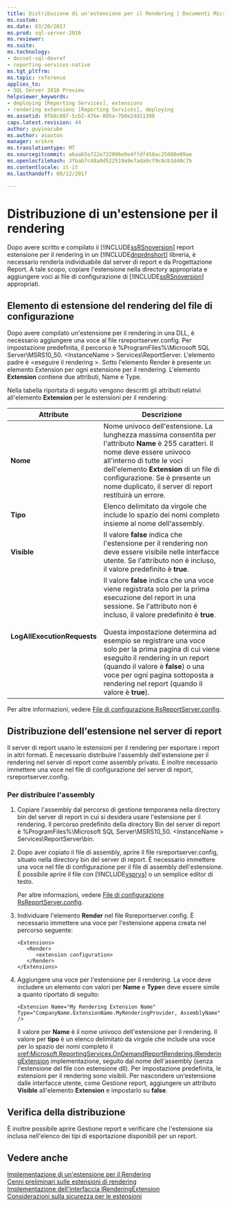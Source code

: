 ```yaml
---
title: Distribuzione di un'estensione per il Rendering | Documenti Microsoft
ms.custom: 
ms.date: 03/20/2017
ms.prod: sql-server-2016
ms.reviewer: 
ms.suite: 
ms.technology:
- docset-sql-devref
- reporting-services-native
ms.tgt_pltfrm: 
ms.topic: reference
applies_to:
- SQL Server 2016 Preview
helpviewer_keywords:
- deploying [Reporting Services], extensions
- rendering extensions [Reporting Services], deploying
ms.assetid: 9fb8c887-5cb2-476e-895a-7b0e2dd11398
caps.latest.revision: 44
author: guyinacube
ms.author: asaxton
manager: erikre
ms.translationtype: MT
ms.sourcegitcommit: a6aab5e722e732096e9e4ffdf458ac25088e09ae
ms.openlocfilehash: 3fbab7c48a0d522519a9e7ada9cf9c8cb1d40c7b
ms.contentlocale: it-it
ms.lasthandoff: 08/12/2017

---
```

# <a name="deploying-a-rendering-extension"></a>Distribuzione di un'estensione per il rendering
  Dopo avere scritto e compilato il [!INCLUDE[ssRSnoversion](../../../includes/ssrsnoversion-md.md)] report estensione per il rendering in un [!INCLUDE[dnprdnshort](../../../includes/dnprdnshort-md.md)] libreria, è necessario renderla individuabile dal server di report e da Progettazione Report. A tale scopo, copiare l'estensione nella directory appropriata e aggiungere voci ai file di configurazione di [!INCLUDE[ssRSnoversion](../../../includes/ssrsnoversion-md.md)] appropriati.  
  
## <a name="configuration-file-rendering-extension-element"></a>Elemento di estensione del rendering del file di configurazione  
 Dopo avere compilato un'estensione per il rendering in una DLL, è necessario aggiungere una voce al file rsreportserver.config. Per impostazione predefinita, il percorso è %ProgramFiles%\Microsoft SQL Server\MSRS10_50. \<InstanceName > Services\ReportServer. L'elemento padre è \<eseguire il rendering >. Sotto l'elemento Render è presente un elemento Extension per ogni estensione per il rendering. L'elemento **Extension** contiene due attributi, Name e Type.  
  
 Nella tabella riportata di seguito vengono descritti gli attributi relativi all'elemento **Extension** per le estensioni per il rendering:  
  
|Attribute|Descrizione|  
|---------------|-----------------|  
|**Nome**|Nome univoco dell'estensione. La lunghezza massima consentita per l'attributo **Name** è 255 caratteri. Il nome deve essere univoco all'interno di tutte le voci dell'elemento **Extension** di un file di configurazione. Se è presente un nome duplicato, il server di report restituirà un errore.|  
|**Tipo**|Elenco delimitato da virgole che include lo spazio dei nomi completo insieme al nome dell'assembly.|  
|**Visible**|Il valore **false** indica che l'estensione per il rendering non deve essere visibile nelle interfacce utente. Se l'attributo non è incluso, il valore predefinito è **true**.|  
|**LogAllExecutionRequests**|Il valore **false** indica che una voce viene registrata solo per la prima esecuzione del report in una sessione. Se l'attributo non è incluso, il valore predefinito è **true**.<br /><br /> Questa impostazione determina ad esempio se registrare una voce solo per la prima pagina di cui viene eseguito il rendering in un report (quando il valore è **false**) o una voce per ogni pagina sottoposta a rendering nel report (quando il valore è **true**).|  
  
 Per altre informazioni, vedere [File di configurazione RsReportServer.config](../../../reporting-services/report-server/rsreportserver-config-configuration-file.md).  
  
## <a name="deploying-the-extension-to-the-report-server"></a>Distribuzione dell'estensione nel server di report  
 Il server di report usano le estensioni per il rendering per esportare i report in altri formati. È necessario distribuire l'assembly dell'estensione per il rendering nel server di report come assembly privato. È inoltre necessario immettere una voce nel file di configurazione del server di report, rsreportserver.config.  
  
### <a name="to-deploy-the-assembly"></a>Per distribuire l'assembly  
  
1.  Copiare l'assembly dal percorso di gestione temporanea nella directory bin del server di report in cui si desidera usare l'estensione per il rendering. Il percorso predefinito della directory Bin del server di report è %ProgramFiles%\Microsoft SQL Server\MSRS10_50. \<InstanceName > Services\ReportServer\bin.  
  
2.  Dopo aver copiato il file di assembly, aprire il file rsreportserver.config, situato nella directory bin del server di report. È necessario immettere una voce nel file di configurazione per il file di assembly dell'estensione. È possibile aprire il file con [!INCLUDE[vsprvs](../../../includes/vsprvs-md.md)] o un semplice editor di testo.  
  
     Per altre informazioni, vedere [File di configurazione RsReportServer.config](../../../reporting-services/report-server/rsreportserver-config-configuration-file.md).  
  
3.  Individuare l'elemento **Render** nel file Rsreportserver.config. È necessario immettere una voce per l'estensione appena creata nel percorso seguente:  
  
    ```  
    <Extensions>  
       <Render>  
          <extension configuration>  
       </Render>  
    </Extensions>  
    ```  
  
4.  Aggiungere una voce per l'estensione per il rendering. La voce deve includere un elemento con valori per **Name** e **Type**e deve essere simile a quanto riportato di seguito:  
  
    ```  
    <Extension Name="My Rendering Extension Name" Type="CompanyName.ExtensionName.MyRenderingProvider, AssemblyName" />  
    ```  
  
     Il valore per **Name** è il nome univoco dell'estensione per il rendering. Il valore per **tipo** è un elenco delimitato da virgole che include una voce per lo spazio dei nomi completo il <xref:Microsoft.ReportingServices.OnDemandReportRendering.IRenderingExtension> implementazione, seguito dal nome dell'assembly (senza l'estensione del file con estensione dll). Per impostazione predefinita, le estensioni per il rendering sono visibili. Per nascondere un'estensione dalle interfacce utente, come Gestione report, aggiungere un attributo **Visible** all'elemento **Extension** e impostarlo su **false**.  
  
## <a name="verifying-the-deployment"></a>Verifica della distribuzione  
 È inoltre possibile aprire Gestione report e verificare che l'estensione sia inclusa nell'elenco dei tipi di esportazione disponibili per un report.  
  
## <a name="see-also"></a>Vedere anche  
 [Implementazione di un'estensione per il Rendering](../../../reporting-services/extensions/rendering-extension/implementing-a-rendering-extension.md)   
 [Cenni preliminari sulle estensioni di rendering](../../../reporting-services/extensions/rendering-extension/rendering-extensions-overview.md)   
 [Implementazione dell'interfaccia IRenderingExtension](../../../reporting-services/extensions/rendering-extension/implementing-the-irenderingextension-interface.md)   
 [Considerazioni sulla sicurezza per le estensioni](../../../reporting-services/extensions/security-considerations-for-extensions.md)  
  
  
